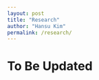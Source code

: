```yaml
---
layout: post
title: "Research"
author: "Hansu Kim"
permalink: /research/
---
```


# To Be Updated   
